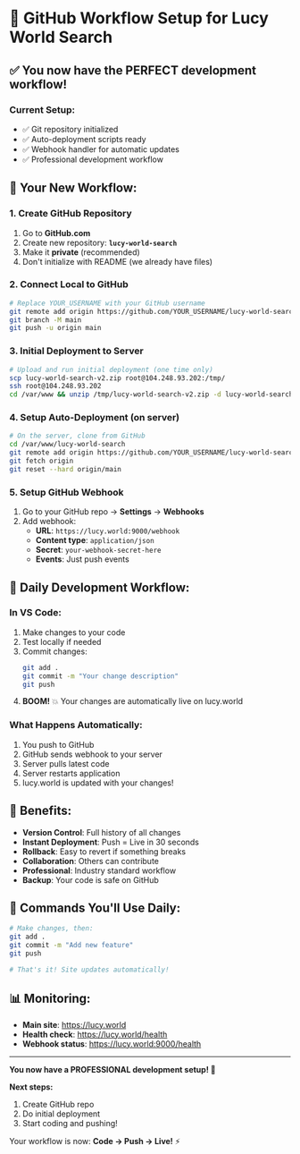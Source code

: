 # 🚀 GitHub Workflow Setup for Lucy World Search

## ✅ **You now have the PERFECT development workflow!**

### **Current Setup:**
- ✅ Git repository initialized
- ✅ Auto-deployment scripts ready
- ✅ Webhook handler for automatic updates
- ✅ Professional development workflow

## 🔄 **Your New Workflow:**

### **1. Create GitHub Repository**
1. Go to **GitHub.com**
2. Create new repository: **`lucy-world-search`**
3. Make it **private** (recommended)
4. Don't initialize with README (we already have files)

### **2. Connect Local to GitHub**
```bash
# Replace YOUR_USERNAME with your GitHub username
git remote add origin https://github.com/YOUR_USERNAME/lucy-world-search.git
git branch -M main
git push -u origin main
```

### **3. Initial Deployment to Server**
```bash
# Upload and run initial deployment (one time only)
scp lucy-world-search-v2.zip root@104.248.93.202:/tmp/
ssh root@104.248.93.202
cd /var/www && unzip /tmp/lucy-world-search-v2.zip -d lucy-world-search && cd lucy-world-search && ./deploy.sh
```

### **4. Setup Auto-Deployment (on server)**
```bash
# On the server, clone from GitHub
cd /var/www/lucy-world-search
git remote add origin https://github.com/YOUR_USERNAME/lucy-world-search.git
git fetch origin
git reset --hard origin/main
```

### **5. Setup GitHub Webhook**
1. Go to your GitHub repo → **Settings** → **Webhooks**
2. Add webhook:
	- **URL**: `https://lucy.world:9000/webhook`
	- **Content type**: `application/json`
	- **Secret**: `your-webhook-secret-here`
	- **Events**: Just push events

## 🎯 **Daily Development Workflow:**

### **In VS Code:**
1. Make changes to your code
2. Test locally if needed
3. Commit changes:
	```bash
	git add .
	git commit -m "Your change description"
	git push
	```
4. **BOOM!** 💥 Your changes are automatically live on lucy.world

### **What Happens Automatically:**
1. You push to GitHub
2. GitHub sends webhook to your server
3. Server pulls latest code
4. Server restarts application
5. lucy.world is updated with your changes!

## 🌟 **Benefits:**

- **Version Control**: Full history of all changes
- **Instant Deployment**: Push = Live in 30 seconds
- **Rollback**: Easy to revert if something breaks
- **Collaboration**: Others can contribute
- **Professional**: Industry standard workflow
- **Backup**: Your code is safe on GitHub

## 🔧 **Commands You'll Use Daily:**

```bash
# Make changes, then:
git add .
git commit -m "Add new feature"
git push

# That's it! Site updates automatically!
```

## 📊 **Monitoring:**

- **Main site**: https://lucy.world
- **Health check**: https://lucy.world/health
- **Webhook status**: https://lucy.world:9000/health

---

**You now have a PROFESSIONAL development setup! 🎉**

**Next steps:**
1. Create GitHub repo
2. Do initial deployment
3. Start coding and pushing!

Your workflow is now: **Code → Push → Live!** ⚡
